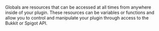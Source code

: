Globals are resources that can be accessed at all times from anywhere inside of your plugin. These resources can be variables or functions and allow you to control and manipulate your plugin through access to the Bukkit or Spigot API.
